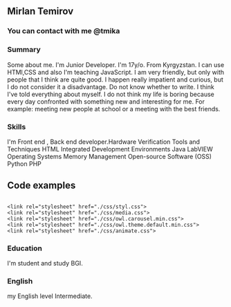 ## Mirlan Temirov

### You can contact with me @tmika

### Summary


Some about me. I'm Junior Developer. I'm 17y/o. From Kyrgyzstan.
I can use HTMl,CSS and also I'm teaching JavaScript. I am very friendly,
but only with people that I think are quite good. I happen really impatient
and curious, but I do not consider it a disadvantage. 
Do not know whether to write. I think 
I've told everything about myself. I do not think my life is
boring because every day confronted with something new and 
interesting for me. For example: meeting new people at school 
or a meeting with the best friends.


   ### Skills
   
   
I'm Front end , Back end developer.Hardware Verification Tools and Techniques
                                   HTML
                                   Integrated Development Environments
                                   Java
                                   LabVIEW
                                   Operating Systems
                                   Memory Management
                                   Open-source Software (OSS)
                                   Python
                                 PHP

## Code examples
  ## <link rel="stylesheet" href="./css/bootstrap.css">
    <link rel="stylesheet" href="./css/styl.css">
    <link rel="stylesheet" href="./css/media.css">
    <link rel="stylesheet" href="./css/owl.carousel.min.css">
    <link rel="stylesheet" href="./css/owl.theme.default.min.css">
    <link rel="stylesheet" href="./css/animate.css">






### Education


I'm student  and study BGI.


### English


my English level Intermediate.